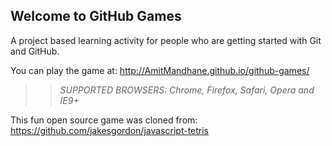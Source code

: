 ## Welcome to GitHub Games

A project based learning activity for people who are getting started with Git and GitHub.

You can play the game at: http://AmitMandhane.github.io/github-games/

>> _*SUPPORTED BROWSERS*: Chrome, Firefox, Safari, Opera and IE9+_

This fun open source game was cloned from: https://github.com/jakesgordon/javascript-tetris
